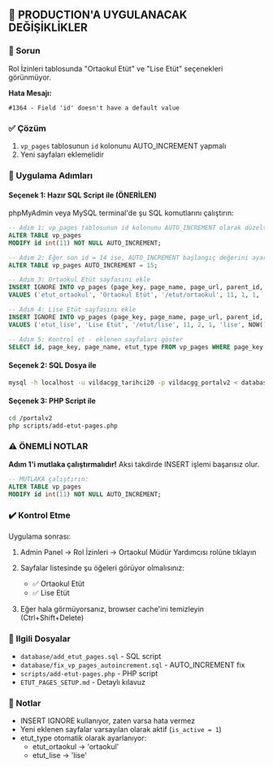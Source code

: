 ## 🔧 PRODUCTION'A UYGULANACAK DEĞİŞİKLİKLER

### 📌 Sorun
Rol İzinleri tablosunda "Ortaokul Etüt" ve "Lise Etüt" seçenekleri görünmüyor.

**Hata Mesajı:**
```
#1364 - Field 'id' doesn't have a default value
```

### ✅ Çözüm
1. `vp_pages` tablosunun `id` kolonunu AUTO_INCREMENT yapmalı
2. Yeni sayfaları eklemelidir

### 🚀 Uygulama Adımları

#### Seçenek 1: Hazır SQL Script ile (ÖNERİLEN)

phpMyAdmin veya MySQL terminal'de şu SQL komutlarını çalıştırın:

```sql
-- Adım 1: vp_pages tablosunun id kolonunu AUTO_INCREMENT olarak düzelt (MUTLAKA çalıştırın!)
ALTER TABLE vp_pages 
MODIFY id int(11) NOT NULL AUTO_INCREMENT;

-- Adım 2: Eğer son id = 14 ise, AUTO_INCREMENT başlangıç değerini ayarla
ALTER TABLE vp_pages AUTO_INCREMENT = 15;

-- Adım 3: Ortaokul Etüt sayfasını ekle
INSERT IGNORE INTO vp_pages (page_key, page_name, page_url, parent_id, sort_order, is_active, etut_type, created_at) 
VALUES ('etut_ortaokul', 'Ortaokul Etüt', '/etut/ortaokul', 11, 1, 1, 'ortaokul', NOW());

-- Adım 4: Lise Etüt sayfasını ekle
INSERT IGNORE INTO vp_pages (page_key, page_name, page_url, parent_id, sort_order, is_active, etut_type, created_at) 
VALUES ('etut_lise', 'Lise Etüt', '/etut/lise', 11, 2, 1, 'lise', NOW());

-- Adım 5: Kontrol et - eklenen sayfaları göster
SELECT id, page_key, page_name, etut_type FROM vp_pages WHERE page_key IN ('etut_ortaokul', 'etut_lise');
```

#### Seçenek 2: SQL Dosya ile

```bash
mysql -h localhost -u vildacgg_tarihci20 -p vildacgg_portalv2 < database/add_etut_pages.sql
```

#### Seçenek 3: PHP Script ile

```bash
cd /portalv2
php scripts/add-etut-pages.php
```

### ⚠️ ÖNEMLİ NOTLAR

**Adım 1'i mutlaka çalıştırmalıdır!** Aksi takdirde INSERT işlemi başarısız olur.

```sql
-- MUTLAKA çalıştırın:
ALTER TABLE vp_pages 
MODIFY id int(11) NOT NULL AUTO_INCREMENT;
```

### ✔️ Kontrol Etme

Uygulama sonrası:

1. Admin Panel → Rol İzinleri → Ortaokul Müdür Yardımcısı rolüne tıklayın
2. Sayfalar listesinde şu öğeleri görüyor olmalısınız:
   - ✅ Ortaokul Etüt
   - ✅ Lise Etüt

3. Eğer hala görmüyorsanız, browser cache'ini temizleyin (Ctrl+Shift+Delete)

### 🔗 Ilgili Dosyalar

- `database/add_etut_pages.sql` - SQL script
- `database/fix_vp_pages_autoincrement.sql` - AUTO_INCREMENT fix
- `scripts/add-etut-pages.php` - PHP script
- `ETUT_PAGES_SETUP.md` - Detaylı kılavuz

### 📝 Notlar

- INSERT IGNORE kullanıyor, zaten varsa hata vermez
- Yeni eklenen sayfalar varsayılan olarak aktif (`is_active = 1`)
- etut_type otomatik olarak ayarlanıyor:
  - etut_ortaokul → 'ortaokul'
  - etut_lise → 'lise'
